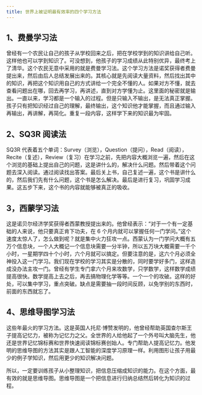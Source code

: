 ```yaml
---
title: 世界上被证明最有效率的四个学习方法
---
```

## 1、费曼学习法 

曾经有一个农民让自己的孩子从学校回来之后，把在学校学到的知识讲给自己听。这样他也可以学到知识了。可没想到，他孩子的学习成绩从此特别优异，最终考上了清华。这个农民无意中采用的就是费曼学习法。这个学习方法是诺奖获得者费曼提出来，然后由后人总结发展出来的。其核心就是先阅读大量资料，然后找出其中的知识，再把这个知识用自己的方式讲给一个完全不懂的人。如果对方不懂，就去查看问题出在哪，回去再学习，再讲述，直到对方学懂为止。这里面的秘密就是输出。一直以来，学习都是一个输入的过程。但是只输入不输出，是无法真正掌握。孩子只有把知识经过自己的理解，最终输出，这个知识他才能掌握，而且通过输入再输出，再讲解，再简化。重复一段内容，这样学下来的知识最为牢固。 

## 2、SQ3R 阅读法 

SQ3R 代表着五个单词：Survey（浏览），Question（提问），Read（阅读），Recite（复述），Review（复习）在学习之前，先把内容大概浏览一遍，然后在这个浏览的基础上提出自己的问题，这是讲什么的，解决什么问题。然后带着这个问题去深入阅读。通过阅读找出答案。最后关上书，自己复述一遍，这个书是讲什么的，然后我们先有什么问题，这个书是怎么解决。最后是进行复习，巩固学习成果。这五步下来，这个书的内容就能够被真正的吸收。 

## 3，西蒙学习法 

这是诺贝尔经济学奖获得者西蒙教授提出来的。他曾经表示：“对于一个有一定基础的人来说，他只要真正肯下功夫，在 6 个月内就可以掌握任何一门学问。”这个速度太惊人了，怎么做到呢？就是集中火力狂攻一点。西蒙认为一门学问大概有五万个信息块，一个人大概记一个信息块需要一分半钟，所以五万块大概需要一千个小时，一星期学四十个小时，六个月就可以搞定。但要注意的是，这六个月必须全神投入这一门学习。我们现在学校的学习其实是分散的，同时要学好多门，这样造成没办法主攻一门。曾经有学生专门拿六个月来攻数学，只学数学，这样数学成绩提高很快。数学提高上去之后，再去搞物理化学等等。一个一个的攻破。这样的好处，可以集中学习，重点突破。缺点是需要抽一段时间反顾，以免学别的东西时，前面的东西就忘了。 

## 4、思维导图学习法 

这些年最火的学习方法。这是英国人托尼·博赞发明的，他曾经帮助英国查尔斯王子提高记忆力，被称为记忆力之父。全世界的人给他起了一个外号叫大脑先生，他还是世界记忆锦标赛和世界快速阅读锦标赛创始人。专门帮助人提高记忆力。他发明的思维导图的方法其实是跟人工智能的深度学习原理一样。利用图形让孩子用最少的例子学知识，然后用更少的知识解决问题。 

所以，一定要训练孩子从小整理知识，把信息压缩成知识的能力。在这个方面，最有效的就是思维导图。思维导图是一个把信息进行归纳总结然后转化为知识的过程。